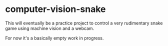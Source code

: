 # computer-vision-snake
This will eventually be a practice project to control a very rudimentary snake game using machine vision and a webcam.

For now it's a basically empty work in progress.